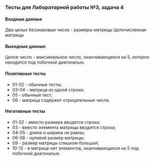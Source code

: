 ### Тесты для Лабораторной работы №3, задача 4

#### Входные данные

Два целых беззнаковые числа - размеры матрицы
Целочисленная матрицы

#### Выходные данные

Целое число - максимальное число, оканчивающееся на 5, которое находится под побочной диагональю.

#### Позитивные тесты

- 01-02 - обычные тесты;
- 03-04 - матрица из одной строки;
- 05 - обычный тест;
- 06 - матрица содержит отрицательные числа.

#### Негативные тесты

- 01-02 - вместо размера вводятся строки;
- 03 - вместо элемента матрицы вводится строка;
- 04-05 - длина и ширина не равны;  
- 06-08 - нулевой размер матрицы;
- 09 - размер матрицы слишком большой;
- 10-12 - в матрице нет элементов, оканчивающихся на 5 под побочной диагональю.
